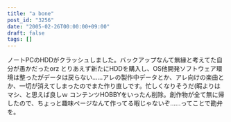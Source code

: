```yaml
---
title: "a bone"
post_id: "3256"
date: "2005-02-26T00:00:00+09:00"
draft: false
tags: []
---
```



ノートPCのHDDがクラッシュしました。バックアップなんて無縁と考えてた自分が愚かだったorz とりあえず新たにHDDを購入し、OS他開発ソフトウェア環境は整ったがデータは戻らない……アレの製作中データとか、アレ向けの楽曲とか、一切が消えてしまったのでまた作り直しです。忙しくなりそうだ(暇よりはマシ、と思えば良しｗ  コンテンツHOBBYをいったん削除。創作物が全て無に帰したので、ちょっと趣味ページなんて作ってる暇じゃないぞ……ってことで勘弁を。
